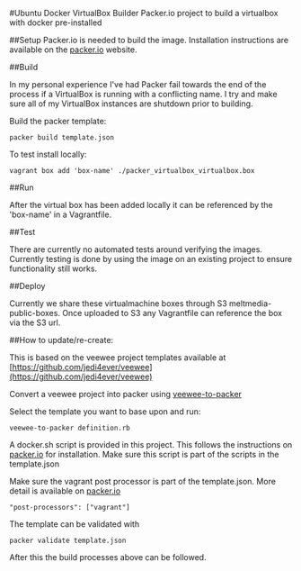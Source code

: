 #Ubuntu Docker VirtualBox Builder
Packer.io project to build a virtualbox with docker pre-installed

##Setup
Packer.io is needed to build the image.
Installation instructions are available on the [packer.io](http://www.packer.io/intro/getting-started/setup.html) website.

##Build

In my personal experience I've had Packer fail towards the end of the process if a VirtualBox is running with a conflicting name. I try and make sure all of my VirtualBox instances are shutdown prior to building.

Build the packer template:

```
packer build template.json
```

To test install locally:

```
vagrant box add 'box-name' ./packer_virtualbox_virtualbox.box
```

##Run

After the virtual box has been added locally it can be referenced by the 'box-name' in a Vagrantfile.

##Test

There are currently no automated tests around verifying the images. Currently testing is done by using the image on an existing project to ensure functionality still works.

##Deploy

Currently we share these virtualmachine boxes through S3 meltmedia-public-boxes. Once uploaded to S3 any Vagrantfile can reference the box via the S3 url.

##How to update/re-create:

This is based on the veewee project templates available at [https://github.com/jedi4ever/veewee](https://github.com/jedi4ever/veewee)

Convert a veewee project into packer using [veewee-to-packer](http://www.packer.io/docs/templates/veewee-to-packer.html)

Select the template you want to base upon and run:

```
veewee-to-packer definition.rb
```

A docker.sh script is provided in this project. This follows the instructions on [packer.io](http://docs.docker.io/en/latest/installation/ubuntulinux/) for installation. Make sure this script is part of the scripts in the template.json

Make sure the vagrant post processor is part of the template.json. More detail is available on [packer.io](http://www.packer.io/intro/getting-started/vagrant.html)

```
"post-processors": ["vagrant"]
```

The template can be validated with

```
packer validate template.json
```

After this the build processes above can be followed.